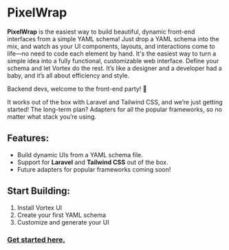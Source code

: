 # PixelWrap

**PixelWrap** is the easiest way to build beautiful, dynamic front-end interfaces from a simple YAML schema! Just drop a YAML schema into the mix, and watch as your UI components, layouts, and interactions come to life—no need to code each element by hand. It's the easiest way to turn a simple idea into a fully functional, customizable web interface.
Define your schema and let Vortex do the rest. It’s like a designer and a developer had a baby, and it’s all about efficiency and style.

Backend devs, welcome to the front-end party! 🎉

It works out of the box with Laravel and Tailwind CSS, and we’re just getting started! The long-term plan? Adapters for all the popular frameworks, so no matter what stack you’re using.


## Features:
- Build dynamic UIs from a YAML schema file.
- Support for **Laravel** and **Tailwind CSS** out of the box.
- Future adapters for popular frameworks coming soon!

## Start Building:
1. Install Vortex UI
2. Create your first YAML schema
3. Customize and generate your UI


### [Get started here.](wiki/definations.md)